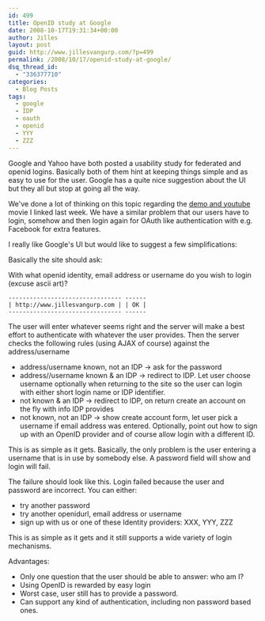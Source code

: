 ```yaml
---
id: 499
title: OpenID study at Google
date: 2008-10-17T19:31:34+00:00
author: Jilles
layout: post
guid: http://www.jillesvangurp.com/?p=499
permalink: /2008/10/17/openid-study-at-google/
dsq_thread_id:
  - "336377710"
categories:
  - Blog Posts
tags:
  - google
  - IDP
  - oauth
  - openid
  - YYY
  - ZZZ
---
```

Google and Yahoo have both posted a usability study for federated and openid logins. Basically both of them hint at keeping things simple and as easy to use for the user. Google has a quite nice suggestion about the UI but they all but stop at going all the way.

We've done a lot of thinking on this topic regarding the [demo and youtube](https://www.jillesvangurp.com/2008/10/09/local-interaction-demo-on-youtube/) movie I linked last week. We have a similar problem that our users have to login, somehow and then login again for OAuth like authentication with e.g. Facebook for extra features.

I really like Google's UI but would like to suggest a few simplifications:

Basically the site should ask:

With what openid identity, email address or username do you wish to login (excuse ascii art)?

```text
-------------------------------- ------
| http://www.jillesvangurp.com | | OK |
-------------------------------- ------

```

The user will enter whatever seems right and the server will make a best effort to authenticate with whatever the user provides. Then the server checks the following rules (using AJAX of course) against the address/username

- address/username known, not an IDP -&gt; ask for the password
- address//username known &amp; an IDP -&gt; redirect to IDP. Let user choose username optionally when returning to the site so the user can login with either short login name or IDP identifier.
- not known &amp; an IDP -&gt; redirect to IDP, on return create an account on the fly with info IDP provides
- not known, not an IDP -&gt; show create account form, let user pick a  username if email address was entered. Optionally, point out how to sign up with an OpenID provider and of course allow login with a different ID.

This is as simple as it gets. Basically, the only problem is the user entering a username that is in use by somebody else. A password field will show and login will fail.

The failure should look like this.
Login failed because the user and password are incorrect. You can either:

- try another password
- try another openidurl, email address or username
- sign up with us or one of these Identity providers: XXX, YYY, ZZZ

This is as simple as it gets and it still supports a wide variety of login mechanisms.

Advantages:

- Only one question that the user should be able to answer: who am I?
- Using OpenID is rewarded by easy login
- Worst case, user still has to provide a password.
- Can support any kind of authentication, including non password based ones.
